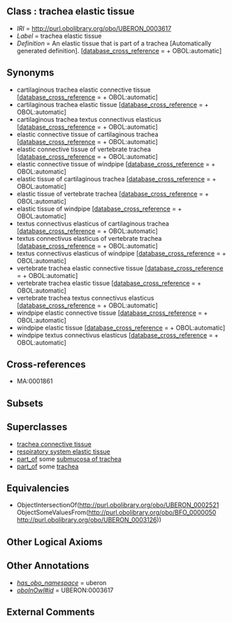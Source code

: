 
## Class : trachea elastic tissue

 * *IRI* = http://purl.obolibrary.org/obo/UBERON_0003617
 * *Label* = trachea elastic tissue
 * *Definition* = An elastic tissue that is part of a trachea [Automatically generated definition]. [[database_cross_reference](../../ef/oboInOwl#hasDbXref.md) =  + OBOL:automatic]

## Synonyms

 * cartilaginous trachea elastic connective tissue [[database_cross_reference](../../ef/oboInOwl#hasDbXref.md) =  + OBOL:automatic]
 * cartilaginous trachea elastic tissue [[database_cross_reference](../../ef/oboInOwl#hasDbXref.md) =  + OBOL:automatic]
 * cartilaginous trachea textus connectivus elasticus [[database_cross_reference](../../ef/oboInOwl#hasDbXref.md) =  + OBOL:automatic]
 * elastic connective tissue of cartilaginous trachea [[database_cross_reference](../../ef/oboInOwl#hasDbXref.md) =  + OBOL:automatic]
 * elastic connective tissue of vertebrate trachea [[database_cross_reference](../../ef/oboInOwl#hasDbXref.md) =  + OBOL:automatic]
 * elastic connective tissue of windpipe [[database_cross_reference](../../ef/oboInOwl#hasDbXref.md) =  + OBOL:automatic]
 * elastic tissue of cartilaginous trachea [[database_cross_reference](../../ef/oboInOwl#hasDbXref.md) =  + OBOL:automatic]
 * elastic tissue of vertebrate trachea [[database_cross_reference](../../ef/oboInOwl#hasDbXref.md) =  + OBOL:automatic]
 * elastic tissue of windpipe [[database_cross_reference](../../ef/oboInOwl#hasDbXref.md) =  + OBOL:automatic]
 * textus connectivus elasticus of cartilaginous trachea [[database_cross_reference](../../ef/oboInOwl#hasDbXref.md) =  + OBOL:automatic]
 * textus connectivus elasticus of vertebrate trachea [[database_cross_reference](../../ef/oboInOwl#hasDbXref.md) =  + OBOL:automatic]
 * textus connectivus elasticus of windpipe [[database_cross_reference](../../ef/oboInOwl#hasDbXref.md) =  + OBOL:automatic]
 * vertebrate trachea elastic connective tissue [[database_cross_reference](../../ef/oboInOwl#hasDbXref.md) =  + OBOL:automatic]
 * vertebrate trachea elastic tissue [[database_cross_reference](../../ef/oboInOwl#hasDbXref.md) =  + OBOL:automatic]
 * vertebrate trachea textus connectivus elasticus [[database_cross_reference](../../ef/oboInOwl#hasDbXref.md) =  + OBOL:automatic]
 * windpipe elastic connective tissue [[database_cross_reference](../../ef/oboInOwl#hasDbXref.md) =  + OBOL:automatic]
 * windpipe elastic tissue [[database_cross_reference](../../ef/oboInOwl#hasDbXref.md) =  + OBOL:automatic]
 * windpipe textus connectivus elasticus [[database_cross_reference](../../ef/oboInOwl#hasDbXref.md) =  + OBOL:automatic]

## Cross-references

 * MA:0001861

## Subsets


## Superclasses

 * [trachea connective tissue](../../UBERON/71/UBERON_0003571.md)
 * [respiratory system elastic tissue](../../UBERON/11/UBERON_0003611.md)
 * [part_of](../../BFO/50/BFO_0000050.md) some [submucosa of trachea](../../UBERON/02/UBERON_0002202.md)
 * [part_of](../../BFO/50/BFO_0000050.md) some [trachea](../../UBERON/26/UBERON_0003126.md)

## Equivalencies

 * ObjectIntersectionOf(<http://purl.obolibrary.org/obo/UBERON_0002521> ObjectSomeValuesFrom(<http://purl.obolibrary.org/obo/BFO_0000050> <http://purl.obolibrary.org/obo/UBERON_0003126>))

## Other Logical Axioms


## Other Annotations

 * *[has_obo_namespace](../../ce/oboInOwl#hasOBONamespace.md)* = uberon
 * *[oboInOwl#id](../../id/oboInOwl#id.md)* = UBERON:0003617

## External Comments

